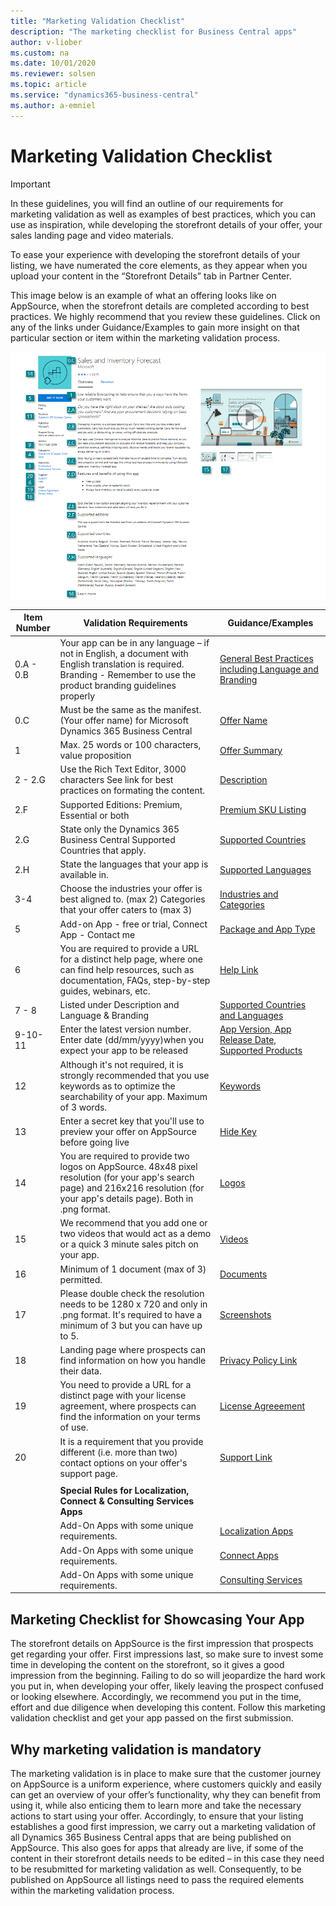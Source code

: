 ```yaml
---
title: "Marketing Validation Checklist"
description: "The marketing checklist for Business Central apps"
author: v-liober
ms.custom: na
ms.date: 10/01/2020
ms.reviewer: solsen
ms.topic: article
ms.service: "dynamics365-business-central"
ms.author: a-emniel
---
```


# Marketing Validation Checklist

> [!IMPORTANT]  
> In these guidelines, you will find an outline of our requirements for marketing validation as well as examples of best practices, which you can use as inspiration, while developing the storefront
details of your offer, your sales landing page and video materials. 

To ease your experience with developing the storefront details of your listing, we have numerated the core elements, as they appear when you upload your content in the “Storefront Details” tab in Partner Center. 

This image below is an example of what an offering looks like on AppSource, when the storefront details are completed according to best practices. We highly recommend that you review these guidelines.  Click on any of the links under Guidance/Examples to gain more insight on that particular section or item within the marketing validation process. 

![StoreFront Details](../media/Storefront.png)

|Item Number| Validation Requirements | Guidance/Examples | 
|-----------|--------------|--------------|
|0.A - 0.B|Your app can be in any language – if not in English, a document with English translation is required. Branding - Remember to use the product branding guidelines properly| [General Best Practices including Language and Branding](readiness-checklist-a-languange-branding.md) |
|0.C| Must be the same as the manifest. (Your offer name) for Microsoft Dynamics 365 Business Central | [Offer Name](readiness-checklist-b-offername-summary.md)|
|1|Max. 25 words or 100 characters, value proposition| [Offer Summary](readiness-checklist-b-offername-summary.md)|
|2 - 2.G|Use the Rich Text Editor, 3000 characters See link for best practices on formating the content.| [Description](readiness-checklist-c-offer-description.md)|
|2.F|Supported Editions: Premium, Essential or both|  [Premium SKU Listing](readiness-checklist-c-offer-description.md#SupportedEditions)|
|2.G |State only the Dynamics 365 Business Central Supported Countries that apply.|  [Supported Countries](readiness-checklist-d-supportedcountries-languages.md)|
|2.H |State the languages that your app is available in.|  [Supported Languages](readiness-checklist-c-offer-description.md#supported-languages)|
|3-4|Choose the industries your offer is best aligned to. (max 2) Categories that your offer caters to (max 3) |[Industries and Categories](readiness-checklist-e-industries-categories-apptype.md)|
|5|Add-on App - free or trial, Connect App - Contact me|  [Package and App Type](readiness-checklist-e-industries-categories-apptype.md)|
|6|You are required to provide a URL for a distinct help page, where one can find help resources, such as documentation, FAQs, step-by-step guides, webinars, etc.|  [Help Link](readiness-checklist-h-help-support.md)|
|7 - 8| Listed under Description and Language & Branding|[Supported Countries and Languages](readiness-checklist-d-supportedcountries-languages.md)|
|9-10-11|Enter the latest version number. Enter date (dd/mm/yyyy)when you expect your app to be released|[App Version, App Release Date, Supported Products](readiness-checklist-f-supportedproducts-keywords.md)|
|12|Although it's not required, it is strongly recommended that you use keywords as to optimize the searchability of your app. Maximum of 3 words.|  [Keywords](readiness-checklist-f-supportedproducts-keywords.md)|
|13|Enter a secret key that you'll use to preview your offer on AppSource before going live|[Hide Key](readiness-checklist-f-supportedproducts-keywords.md)|
|14|You are required to provide two logos on AppSource. 48x48 pixel resolution (for your app's search page) and 216x216 resolution (for your app's details page). Both in .png format.|[Logos](readiness-checklist-g-marketingartifacts-logo-video-docs-screenshots.md)|
|15|We recommend that you add one or two videos that would act as a demo or a quick 3 minute sales pitch on your app.|  [Videos](readiness-checklist-g-marketingartifacts-logo-video-docs-screenshots.md#Videos)|
|16|Minimum of 1 document (max of 3) permitted.| [Documents](readiness-checklist-g-marketingartifacts-logo-video-docs-screenshots.md#Documents)|
|17|Please double check the resolution needs to be 1280 x 720 and only in .png format. It's required to have a minimum of 3 but you can have up to 5.| [Screenshots](readiness-checklist-g-marketingartifacts-logo-video-docs-screenshots.md#Screenshots)|
|18|Landing page where prospects can find information on how you handle their data.| [Privacy Policy Link](readiness-checklist-i-privacypolicy-termsofuse.md)|
|19|You need to provide a URL for a distinct page with your license agreement, where prospects can find the information on your terms of use.| [License Agreeement](readiness-checklist-i-privacypolicy-termsofuse.md)|
|20|It is a requirement that you provide different (i.e. more than two) contact options on your offer's support page.| [Support Link](readiness-checklist-h-help-support.md#Support)|
||||
||**Special Rules for Localization, Connect & Consulting Services Apps**|
||Add-On Apps with some unique requirements.| [Localization Apps](readiness-checklist-j-leadmanagement-specialty.md#Localization)|
||Add-On Apps with some unique requirements.| [Connect Apps](readiness-checklist-j-leadmanagement-specialty.md#Connect)|
||Add-On Apps with some unique requirements.| [Consulting Services](readiness-checklist-j-leadmanagement-specialty.md#ConsultingServices)|

## Marketing Checklist for Showcasing Your App

The storefront details on AppSource is the first impression that prospects get
regarding your offer. First impressions last, so make sure to invest some time
in developing the content on the storefront, so it gives a good impression from
the beginning. Failing to do so will jeopardize the hard work you put in, when
developing your offer, likely leaving the prospect confused or looking
elsewhere. Accordingly, we recommend you put in the time, effort and due
diligence when developing this content. Follow this marketing validation checklist and get your app passed on the first submission. 

## Why marketing validation is mandatory

The marketing validation is in place to make sure that the customer journey on AppSource is a uniform experience, where customers quickly and easily can get an overview of your offer’s functionality, why they can benefit from using it, while also enticing them to learn more and take the necessary actions to start using your offer. Accordingly, to ensure that your listing establishes a good first impression, we carry out a marketing validation of all Dynamics 365 Business Central apps that are being published on AppSource. This also goes for apps that already are live, if some of the content in their storefront details needs to be edited – in this case they need to be resubmitted for marketing validation as well.
Consequently, to be published on AppSource all listings need to pass the required elements within the marketing validation process.

